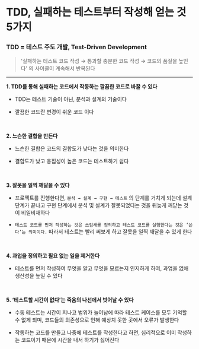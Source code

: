 # TDD, 실패하는 테스트부터 작성해 얻는 것 5가지

### TDD = 테스트 주도 개발, Test-Driven Development

> '실패하는 테스트 코드 작성 → 통과할 충분한 코드 작성 → 코드의 품질을 높인다' 의 사이클이 계속해서 반복된다

---

**1. TDD를 통해 실패하는 코드에서 작동하는 깔끔한 코드로 바꿀 수 있다**

- TDD는 테스트 기술이 아닌, 분석과 설계의 기술이다

- 깔끔한 코드란 변경이 쉬운 코드 이다

<br/>

**2. 느슨한 결합을 만든다**

- 느슨한 결합은 코드의 결합도가 낮다는 것을 의미한다

- 결합도가 낮고 응집성이 높은 코드는 테스트하기 쉽다

<br/>

**3. 잘못을 일찍 깨달을 수 있다**

- 프로젝트를 진행한다면, `분석 → 설계 → 구현 → 테스트` 의 단계를 거치게 되는데 설계 단계가 끝나고 구현 단계에서 분석 및 설계가 잘못되었다는 것을 뒤늦게 깨닫는 것이 비일비재하다

- `테스트 코드를 먼저 작성하는 것은 쓰임새를 정의하고 테스트 코드를 실행한다는 것은 ‘쓴다’는 의미이다.` 따라서 테스트는 빨리 써보게 하고 잘못을 일찍 깨달을 수 있게 한다

<br/>

**4. 과업을 정의하고 필요 없는 일을 제거한다**

- 테스트를 먼저 작성하여 무엇을 알고 무엇을 모르는지 인지하게 하여, 과업을 없애 생산성을 높일 수 있다

<br/>

**5. ‘테스트할 시간이 없다’는 죽음의 나선에서 벗어날 수 있다**

- 수동 테스트는 시간이 지나고 범위가 늘어남에 따라 테스트 케이스를 모두 기억할 수 없게 되며, 코드들의 의존성으로 인해 예상치 못한 곳에서 오류가 발생한다

- 작동하는 코드를 만들고 나중에 테스트를 작성한다고 하면, 심리적으로 이미 작성하는 코드이기 때문에 시간을 내서 하기가 싫어진다

